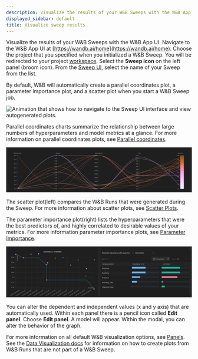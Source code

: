 ```yaml
---
description: Visualize the results of your W&B Sweeps with the W&B App UI.
displayed_sidebar: default
title: Visualize sweep results
---
```


Visualize the results of your W&B Sweeps with the W&B App UI. Navigate to the W&B App UI at [https://wandb.ai/home](https://wandb.ai/home). Choose the project that you specified when you initialized a W&B Sweep. You will be redirected to your project [workspace](../track/workspaces.md). Select the **Sweep icon** on the left panel (broom icon). From the [Sweep UI](./visualize-sweep-results.md), select the name of your Sweep from the list.

By default, W&B will automatically create a parallel coordinates plot, a parameter importance plot, and a scatter plot when you start a W&B Sweep job.

![Animation that shows how to navigate to the Sweep UI interface and view autogenerated plots.](/images/sweeps/navigation_sweeps_ui.gif)

Parallel coordinates charts summarize the relationship between large numbers of hyperparameters and model metrics at a glance. For more information on parallel coordinates plots, see [Parallel coordinates](../app/features/panels/parallel-coordinates.md).

![Example parallel coordinates plot.](/images/sweeps/example_parallel_coordiantes_plot.png)

The scatter plot(left) compares the W&B Runs that were generated during the Sweep. For more information about scatter plots, see [Scatter Plots](../app/features/panels/scatter-plot.md).

The parameter importance plot(right) lists the hyperparameters that were the best predictors of, and highly correlated to desirable values of your metrics. For more information parameter importance plots, see [Parameter Importance](../app/features/panels/parameter-importance.md).

![Example scatter plot (left) and parameter importance plot (right).](/images/sweeps/scatter_and_parameter_importance.png)


You can alter the dependent and independent values (x and y axis) that are automatically used. Within each panel there is a pencil icon called **Edit panel**. Choose **Edit panel**. A model will appear. Within the modal, you can alter the behavior of the graph.

For more information on all default W&B visualization options, see [Panels](../app/features/panels/intro.md). See the [Data Visualization docs](../tables/intro.md) for information on how to create plots from W&B Runs that are not part of a W&B Sweep.

